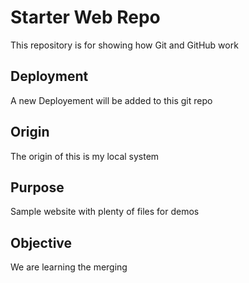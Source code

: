 # Starter Web Repo

This repository is for showing how Git and GitHub work

## Deployment
A new Deployement will be added to this git repo

## Origin
The origin of this is my local system

## Purpose

Sample website with plenty of files for demos

## Objective 
We are learning  the merging 
